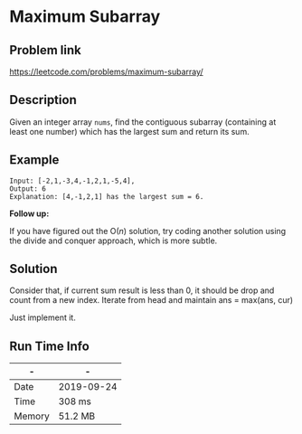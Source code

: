 #  Maximum Subarray

## Problem link
https://leetcode.com/problems/maximum-subarray/

## Description
Given an integer array `nums`, find the contiguous subarray (containing at least one number) which has the largest sum and return its sum.

## Example

```
Input: [-2,1,-3,4,-1,2,1,-5,4],
Output: 6
Explanation: [4,-1,2,1] has the largest sum = 6.
```

**Follow up:**

If you have figured out the O(*n*) solution, try coding another solution using the divide and conquer approach, which is more subtle.



## Solution
Consider that, if current sum result is less than 0, it should be drop and count from a new index.
Iterate from head and maintain ans = max(ans, cur)

Just implement it.


## Run Time Info

\- | \-
------------ | -------------
Date | 2019-09-24
Time |  308 ms
Memory | 51.2 MB	


